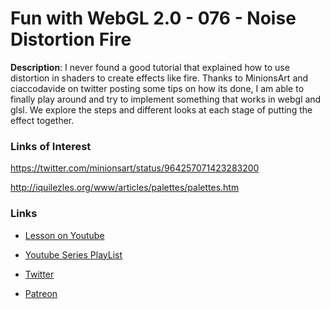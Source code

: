 # Fun with WebGL 2.0 - 076 - Noise Distortion Fire
**Description**:
I never found a good tutorial that explained how to use distortion in shaders to create effects like fire. Thanks to MinionsArt and ciaccodavide on twitter posting some tips on how its done, I am able to finally play around and try to implement something that works in webgl and glsl. We explore the steps and different looks at each stage of putting the effect together.


### Links of Interest
https://twitter.com/minionsart/status/964257071423283200

http://iquilezles.org/www/articles/palettes/palettes.htm

### Links
* [Lesson on Youtube]()
* [Youtube Series PlayList](https://www.youtube.com/playlist?list=PLMinhigDWz6emRKVkVIEAaePW7vtIkaIF)

* [Twitter](https://twitter.com/SketchpunkLabs)
* [Patreon](https://www.patreon.com/sketchpunk)